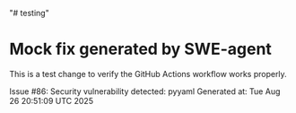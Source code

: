 "# testing" 
# Mock fix generated by SWE-agent
This is a test change to verify the GitHub Actions workflow works properly.

Issue #86: Security vulnerability detected: pyyaml
Generated at: Tue Aug 26 20:51:09 UTC 2025
